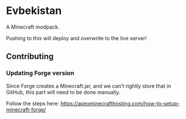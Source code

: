 Evbekistan
==========

A Minecraft modpack.

Pushing to this will deploy and overwrite to the live server!

## Contributing

### Updating Forge version

Since Forge creates a Minecraft.jar, and we can't rightly store that in GitHub, this part will need to be done manually.

Follow the steps here:  https://apexminecrafthosting.com/how-to-setup-minecraft-forge/
